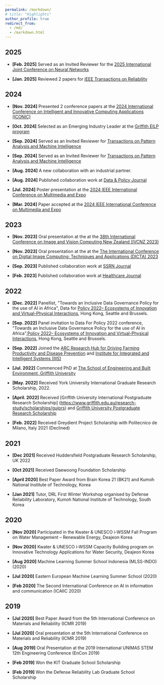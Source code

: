```yaml
---
permalink: /markdown/
# title: "Highlights"
author_profile: true
redirect_from: 
  - /md/
  - /markdown.html
---
```


## 2025

* **[Feb. 2025]** Served as an Invited Reviewer for the [2025 International Joint Conference on Neural Networks](https://2025.ijcnn.org/)

* **[Jan. 2025]** Reviewed 2 papers for [IEEE Transactions on Reliability](https://ieeexplore.ieee.org/xpl/RecentIssue.jsp?punumber=24)


## 2024

* **[Nov. 2024]** Presented 2 conference papers at the [2024 International Conference on Intelligent and Innovative Computing Applications (ICONIC)](https://mauricon.org/)

* **[Oct. 2024]** Selected as an Emerging Industry Leader at the [Griffith EILP program](https://www.griffith.edu.au/careers-employment/employers-and-recruiters/engage-hdr-talent/talent-pool)

* **[Sep. 2024]** Served as an Invited Reviewer for [Transactions on Pattern Analysis and Machine Intelligence](https://ieeexplore.ieee.org/xpl/RecentIssue.jsp?punumber=34)

* **[Sep. 2024]** Served as an Invited Reviewer for [Transactions on Pattern Analysis and Machine Intelligence](https://ieeexplore.ieee.org/xpl/RecentIssue.jsp?punumber=34)

* **[Aug. 2024]** A new collaboration with an industrial partner.

* **[Aug. 2024]** Published collaboration work at [Data & Policy Journal](https://www.cambridge.org/core/journals/data-and-policy/article/toward-a-trustworthy-and-inclusive-data-governance-policy-for-the-use-of-artificial-intelligence-in-africa/6C22513DE8598A0A8B1EDBD9A2D6A102)

* **[Jul. 2024]** Poster presentation at the [2024 IEEE International Conference on Multimedia and Expo](https://2024.ieeeicme.org/)

* **[Mar. 2024]** Paper accepted at the [2024 IEEE International Conference on Multimedia and Expo](https://2024.ieeeicme.org/)





## 2023

* **[Nov. 2023]** Oral presentation at the at the [38th International Conference on Image and Vision Computing New Zealand (IVCNZ 2023)](https://ieeexplore.ieee.org/xpl/conhome/10343468/proceeding)

* **[Nov. 2023]** Oral presentation at the at the [The International Conference on Digital Image Computing: Techniques and Applications (DICTA) 2023](https://dictaconference.org/dicta2023/)

* **[Sep. 2023]** Published collaboration work at [SSRN Journal](https://papers.ssrn.com/sol3/papers.cfm?abstract_id=4581619)

* **[Feb. 2023]** Published collaboration work at [Healthcare Journal](https://www.mdpi.com/2227-9032/11/4/457)







## 2022

* **[Dec. 2022]** Panellist, "Towards an Inclusive Data Governance Policy for the use of AI in Africa", Data for [Policy 2022– Ecosystems of Innovation and Virtual-Physical Interactions](https://dataforpolicy.org/data-for-policy-2022-overview/), Hong Kong, Seattle and Brussels.

* **[Sep. 2022]** Panel invitation to Data For Policy 2022 conference, "Towards an Inclusive Data Governance Policy for the use of AI in Africa",[Policy 2022– Ecosystems of Innovation and Virtual-Physical Interactions](https://dataforpolicy.org/data-for-policy-2022-overview/), Hong Kong, Seattle and Brussels.

* **[Sep. 2022]** Joined the [ARC Research Hub for Driving Farming Productivity and Disease Prevention](https://www.griffith.edu.au/griffith-sciences/farming-productivity) and [Institute for Integrated and Intelligent Systems (IIIS)](https://www.griffith.edu.au/griffith-sciences/school-information-communication-technology/institute-integrated-intelligent-systems)

* **[Jul. 2022]** Commenced PhD at [The School of Engineering and Built Environment, Griffith University]("https://www.griffith.edu.au/griffith-sciences/school-information-communication-technology/institute-integrated-intelligent-systems/our-researchers)

* **[May. 2022]** Received York University International Graduate Research Scholarship, 2022.

* **[April. 2022]** Received [Griffith University International Postgraduate Research Scholarship] (https://www.griffith.edu.au/research-study/scholarships/guiprs) and [Griffith University Postgraduate Research Scholarship](https://www.griffith.edu.au/research-study/scholarships/guprs)

* **[Feb. 2022]** Received Greydient Project Scholarship with Politecnico de Milano, Italy 2021 (Declined)



## 2021

* **[Dec 2021]** Received Huddersfield Postgraduate Research Scholarship, UK 2022

* **[Oct 2021]** Received Daewoong Foundation Scholarship

* **[April 2020]** Best Paper Award from Brain Korea 21 (BK21) and Kumoh National Institute of Technology, Korea

* **[Jan 2021]** Tutor, DRL First Winter Workshop organised by Defense Reliability Laboratory, Kumoh National Institute of Technology, South Korea


## 2020

* **[Nov 2020]** Participated in the Kwater & UNESCO i-WSSM Fall Program on Water Management – Renewable Energy, Deajeon Korea

* **[Nov 2020]** Kwater & UNESCO i-WSSM Capacity Building program on Innovative Technology Applications for Water Security, Deajeon Korea

* **[Aug 2020]** Machine Learning Summer School Indonesia (MLSS-INDO) (2020)

* **[Jul 2020]** Eastern European Machine Learning Summer School (2020)

* **[Feb 2020]** The Second International Conference on AI in information and communication (ICAIIC 2020)


## 2019

* **[Jul 2020]** Best Paper Award from the 5th International Conference on Materials and Reliability (ICMR 2019)

* **[Jul 2020]** Oral presentation at the 5th International Conference on Materials and Reliability (ICMR 2019)

* **[Aug 2019]** Oral Presentation at the 2019 International UNIMAS STEM 12th Engineering Conference (EnCon 2019) 

* **[Feb 2019]** Won the KIT Graduate School Scholarship

* **[Feb 2019]** Won the Defense Reliability Lab Graduate School Scholarship



<!-- Brisbanr conference
PHM KOREA
KPSM
ASIA PACIFIC CONFERENCE PHM

Dec. 2020	Tutor, DRL Second Summer Workshop organised by Defense Reliability Laboratory, Kumoh National Institute of Technology, South Korea
	Topic: A workshop on Solenoid Pump Fault Detection and Isolation (FDI)- A practical Approach

Dec. 2019	Tutor, A workshop on Neural Networks and its Applications
	Topic: Deep Leaning-based Prognostics Framework for Rolling Element Bearings -->
